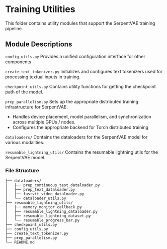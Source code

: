 # Training Utilities 
This folder contains utility modules that support the SerpentVAE training pipeline. 

## Module Descriptions 
`config_utils.py`
Provides a unified configuration interface for other components 

`create_text_tokenizer.py` 
Initializes and configures text tokenizers used for processing textual inputs in training. 

`checkpoint_utils.py`
Contains utility functions for getting the checkpoint path of the model. 

`prep_parallelism.py` 
Sets up the appropriate distributed training infrastructure for SerpentVAE. 
- Handles device placement, model parallelism, and synchronization across multiple GPUs / nodes. 
- Configures the appropriate backend for Torch distributed training

`dataloaders/`
Contains the dataloaders for the SerpentVAE model for various modalities. 

`resumable_lightning_utils/`
Contains the resumable lightning utils for the SerpentVAE model. 

### File Structure 
```train_utils/
├── dataloaders/
│   ├── prep_continuous_test_dataloader.py
│   ├── prep_text_dataloader.py
│   ├── fastvit_video_dataloader.py
│   └── dataloader_utils.py
├── resumable_lightning_utils/
│   ├── memory_monitor_callback.py
│   ├── resumable_lightning_dataloader.py
│   ├── resumable_lightning_dataset.py
│   └── resumable_progress_bar.py
├── checkpoint_utils.py
├── config_utils.py
├── create_text_tokenizer.py
├── prep_parallelism.py
└── README.md
```